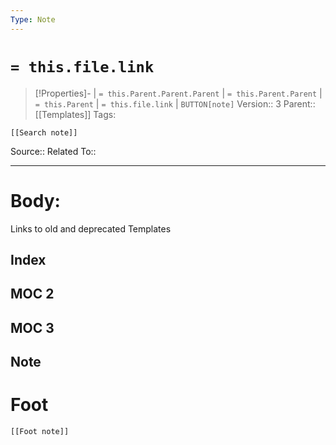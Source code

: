 ```yaml
---
Type: Note
---
```

# `= this.file.link`
>[!Properties]- |  `= this.Parent.Parent.Parent` | `= this.Parent.Parent` | `= this.Parent` | `= this.file.link` | `BUTTON[note]` 
>Version:: 3
>Parent:: [[Templates]]
>Tags:
```meta-bind-embed
[[Search note]]
```
Source::
Related To::
***
# Body:
Links to old and deprecated Templates
## Index


## MOC 2



## MOC 3


## Note





# Foot
```meta-bind-embed
[[Foot note]]
``` 